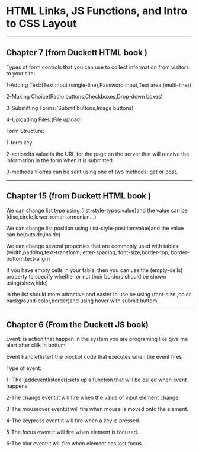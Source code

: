 #  HTML Links, JS Functions, and Intro to CSS Layout
----------------------
## Chapter 7 (from Duckett HTML book )

Types of form controls that you can use to collect information from visitors to your site:

1-Adding Text:(Text input (single-line),Password input,Text area (multi-line))

2-Making Choice(Radio buttons,Checkboxes,Drop-down boxes)

3-Submitting Forms:(Submit buttons,Image buttons)

4-Uploading Files:(File upload)

Form Structure:

1-form key

2-action:Its value is the URL for the page on the server that will receive the information in the form when it is submitted.

3-methods :Forms can be sent using one of two methods: get or post.

------------------------------
## Chapter 15 (from Duckett HTML book )

We can change list type using (list-style-types:value)and the value can be (disc,circle,lower-roman,armenian...)

We can change list position using (list-style-position:value)and the value can be(outside,inside)

We can change several properties that are commonly used with tables:(width,padding,text-transform,letter-spacing, font-size,border-top, border-bottom,text-align)

If you have empty cells in your table, then you can use the (empty-cells) property to specify whether or not their borders should be shown using(show,hide)

In the list should more attractive and easier to use be using (font-size ,color background-color,border)and using hover with submit buttom.

-------------------------------------
## Chapter 6 (From the Duckett JS book)

Event: is action that happen in the system you are programing like give me alert after clilk in bottum

Event handle(lister):the blockof code that executes when the event fires

Type of event:

1- The (addeventlistener):sets up a function that will be called when event happens.

2-The change event:it will fire when the value of input element change.

3-The mouseover event:it will fire when mouse is moved onto the element.

4-The keypress event:it will fire when a key is pressed.

5-The focus event:it will fire when element is focused.

6-The blur event:it will fire when element has lost focus.


